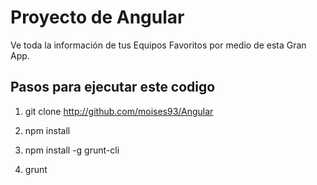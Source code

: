 # Proyecto de Angular

Ve toda la información de tus Equipos Favoritos por medio de esta Gran App.


## Pasos para ejecutar este codigo

1) git clone http://github.com/moises93/Angular

2) npm install

3) npm install -g grunt-cli

4) grunt 


